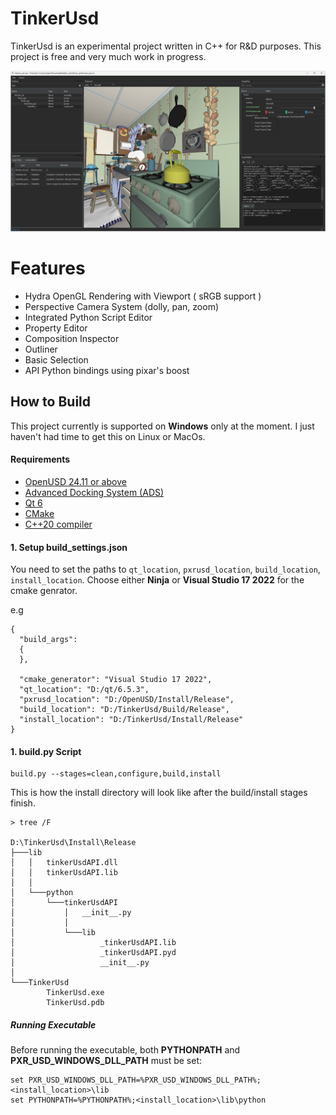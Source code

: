 # TinkerUsd
TinkerUsd is an experimental project written in C++ for R&D purposes. This project is free and very much work in progress.

![](docs/images/screenshot.png)

# Features
- Hydra OpenGL Rendering with Viewport ( sRGB support )
- Perspective Camera System (dolly, pan, zoom)
- Integrated Python Script Editor
- Property Editor
- Composition Inspector
- Outliner
- Basic Selection
- API Python bindings using pixar's boost

## How to Build

This project currently is supported on **Windows** only at the moment. I just haven't had time to get this on Linux or MacOs.

#### Requirements

- [OpenUSD 24.11 or above](https://github.com/PixarAnimationStudios/OpenUSD)
- [Advanced Docking System (ADS)](https://github.com/githubuser0xFFFF/Qt-Advanced-Docking-System)
- [Qt 6](https://www.qt.io/product/qt6)
- [CMake](https://cmake.org)
- [C++20 compiler](https://en.cppreference.com/w/cpp/compiler_support/20)

#### 1. Setup build_settings.json
You need to set the paths to `qt_location`, `pxrusd_location`, `build_location`, `install_location`.
Choose either **Ninja** or **Visual Studio 17 2022** for the cmake genrator.

e.g
```
{
  "build_args": 
  {
  },

  "cmake_generator": "Visual Studio 17 2022", 
  "qt_location": "D:/qt/6.5.3",
  "pxrusd_location": "D:/OpenUSD/Install/Release",
  "build_location": "D:/TinkerUsd/Build/Release",
  "install_location": "D:/TinkerUsd/Install/Release"
}
```

#### 1. build.py Script 

```
build.py --stages=clean,configure,build,install
```

This is how the install directory will look like after the build/install stages finish.

```
> tree /F 

D:\TinkerUsd\Install\Release
├───lib
│   │   tinkerUsdAPI.dll
│   │   tinkerUsdAPI.lib
│   │
│   └───python
│       └───tinkerUsdAPI
│           │   __init__.py
│           │
│           └───lib
│                   _tinkerUsdAPI.lib
│                   _tinkerUsdAPI.pyd
│                   __init__.py
│
└───TinkerUsd
        TinkerUsd.exe
        TinkerUsd.pdb
```

##### Running Executable

Before running the executable, both **PYTHONPATH** and **PXR_USD_WINDOWS_DLL_PATH** must be set:

```
set PXR_USD_WINDOWS_DLL_PATH=%PXR_USD_WINDOWS_DLL_PATH%;<install_location>\lib
set PYTHONPATH=%PYTHONPATH%;<install_location>\lib\python
```


